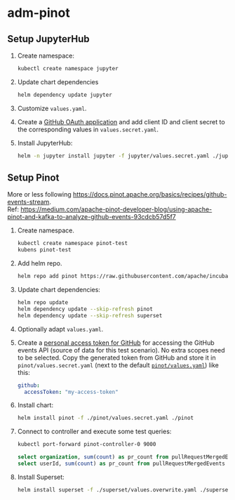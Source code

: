 # adm-pinot

## Setup JupyterHub

1. Create namespace:
    ```bash
    kubectl create namespace jupyter 
    ```
   
1. Update chart dependencies
    ```bash
    helm dependency update jupyter
    ```

1. Customize `values.yaml`.

1. Create a [GitHub OAuth application](https://github.com/settings/applications/new) and add client ID and client secret
to the corresponding values in `values.secret.yaml`.

1. Install JupyterHub:
    ```bash
    helm -n jupyter install jupyter -f jupyter/values.secret.yaml ./jupyter
    ```

## Setup Pinot

More or less following https://docs.pinot.apache.org/basics/recipes/github-events-stream.  
Ref: https://medium.com/apache-pinot-developer-blog/using-apache-pinot-and-kafka-to-analyze-github-events-93cdcb57d5f7

1. Create namespace.
    ```bash
    kubectl create namespace pinot-test
    kubens pinot-test
    ```

1. Add helm repo.
    ```bash
    helm repo add pinot https://raw.githubusercontent.com/apache/incubator-pinot/master/kubernetes/helm
    ```

1. Update chart dependencies:
    ```bash
    helm repo update
    helm dependency update --skip-refresh pinot
    helm dependency update --skip-refresh superset
    ```

1. Optionally adapt `values.yaml`.

1. Create a [personal access token for GitHub](https://docs.github.com/en/github/authenticating-to-github/creating-a-personal-access-token)
for accessing the GitHub events API (source of data for this test scenario).
No extra scopes need to be selected.
Copy the generated token from GitHub and store it in `pinot/values.secret.yaml` (next to the default [`pinot/values.yaml`](./pinot/values.yaml)) like this:
    ```yaml
    github:
      accessToken: "my-access-token"
    ```

1. Install chart:
    ```bash
    helm install pinot -f ./pinot/values.secret.yaml ./pinot
    ```

1. Connect to controller and execute some test queries:
    ```bash
    kubectl port-forward pinot-controller-0 9000
    ```
    ```sql
    select organization, sum(count) as pr_count from pullRequestMergedEvents group by organization order by pr_count desc limit 10
    select userId, sum(count) as pr_count from pullRequestMergedEvents group by userId order by pr_count desc limit 10
    ```

1. Install Superset:
    ```bash
    helm install superset -f ./superset/values.overwrite.yaml ./superset
    ```
